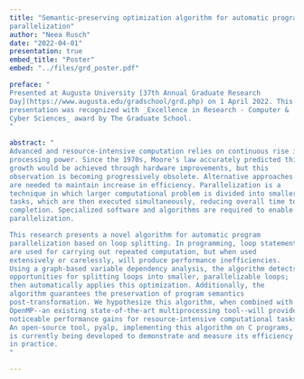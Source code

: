 ```yaml
---
title: "Semantic-preserving optimization algorithm for automatic program
parallelization"
author: "Neea Rusch"
date: "2022-04-01"
presentation: true
embed_title: "Poster"
embed: "../files/grd_poster.pdf"

preface: "
Presented at Augusta University [37th Annual Graduate Research
Day](https://www.augusta.edu/gradschool/grd.php) on 1 April 2022. This
presentation was recognized with _Excellence in Research - Computer &
Cyber Sciences_ award by The Graduate School.
"

abstract: "
Advanced and resource-intensive computation relies on continuous rise in
processing power. Since the 1970s, Moore's law accurately predicted this
growth would be achieved through hardware improvements, but this
observation is becoming progressively obsolete. Alternative approaches
are needed to maintain increase in efficiency. Parallelization is a
technique in which larger computational problem is divided into smaller
tasks, which are then executed simultaneously, reducing overall time to
completion. Specialized software and algorithms are required to enable
parallelization.

This research presents a novel algorithm for automatic program
parallelization based on loop splitting. In programming, loop statements
are used for carrying out repeated computation, but when used
extensively or carelessly, will produce performance inefficiencies.
Using a graph-based variable dependency analysis, the algorithm detects
opportunities for splitting loops into smaller, parallelizable loops;
then automatically applies this optimization. Additionally, the
algorithm guarantees the preservation of program semantics
post-transformation. We hypothesize this algorithm, when combined with
OpenMP--an existing state-of-the-art multiprocessing tool--will provide
noticeable performance gains for resource-intensive computational tasks.
An open-source tool, pyalp, implementing this algorithm on C programs,
is currently being developed to demonstrate and measure its efficiency
in practice.
"

---
```

